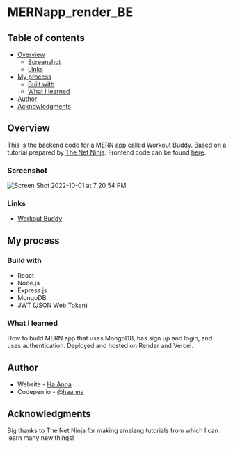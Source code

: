 # MERNapp_render_BE

## Table of contents

- [Overview](#overview)
  - [Screenshot](#screenshot)
  - [Links](#links)
- [My process](#my-process)
  - [Built with](#built-with)
  - [What I learned](#what-i-learned)
- [Author](#author)
- [Acknowledgments](#acknowledgments)

## Overview

This is the backend code for a MERN app called Workout Buddy. Based on a tutorial prepared by [The Net Ninja](https://www.youtube.com/c/TheNetNinja/featured). Frontend code can be found [here](https://github.com/its-haanna/MERNapp_FE).

### Screenshot

![Screen Shot 2022-10-01 at 7 20 54 PM](https://user-images.githubusercontent.com/83631167/193404749-c6647ca2-4b18-4193-ae47-a852a034e166.png)

### Links

  - [Workout Buddy](https://mern-app-fe-r8op.vercel.app/)
  
## My process

### Build with

  - React
  - Node.js
  - Express.js
  - MongoDB
  - JWT (JSON Web Token)
  
### What I learned

How to build MERN app that uses MongoDB, has sign up and login, and uses authentication. Deployed and hosted on Render and Vercel.

## Author

- Website - [Ha Anna](https://haanna.com)
- Codepen.io - [@haanna](https://codepen.io/haanna)

## Acknowledgments

Big thanks to The Net Ninja for making amaizng tutorials from which I can learn many new things!
